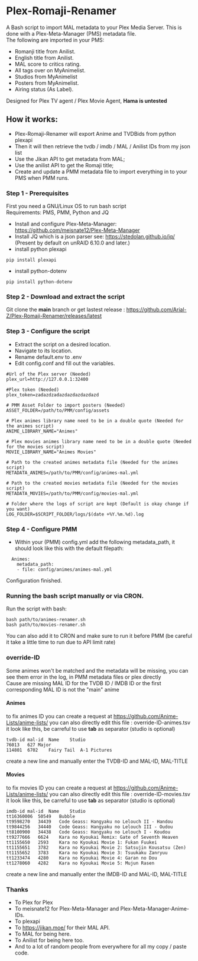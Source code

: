 # Plex-Romaji-Renamer

A Bash script to import MAL metadata to your Plex Media Server. This is done with a Plex-Meta-Manager (PMS) metadata file.<br/>
The following are imported in your PMS:
  - Romanji title from Anilist.
  - English title from Anilist.
  - MAL score to critics rating.
  - All tags over on MyAnimelist.
  - Studios from MyAnimelist
  - Posters from MyAnimelist.
  - Airing status (As Label).
  
Designed for Plex TV agent / Plex Movie Agent, <b>Hama is untested</b>
  
 ## How it works:
  - Plex-Romaji-Renamer will export Anime and TVDBids from python plexapi
  - Then it will then retrieve the tvdb / imdb / MAL / Anilist IDs from my json list
  - Use the Jikan API to get metadata from MAL;
  - Use the anilist API to get the Romaji title;
  - Create and update a PMM metadata file to import everything in to your PMS when PMM runs.

### Step 1 - Prerequisites
First you need a GNU/Linux OS to run bash script<br/>
  Requirements: PMS, PMM, Python and JQ<br/>
  - Install and configure Plex-Meta-Manager: https://github.com/meisnate12/Plex-Meta-Manager<br/>
  - Install JQ which is a json parser see: https://stedolan.github.io/jq/ (Present by default on unRAID 6.10.0 and later.)<br/>
  - install python plexapi
  ```
  pip install plexapi
  ```
  - install python-dotenv
  ```
  pip install python-dotenv
  ```

### Step 2 - Download and extract the script
Git clone the **main** branch or get lastest release : https://github.com/Arial-Z/Plex-Romaji-Renamer/releases/latest

### Step 3 - Configure the script
  - Extract the script on a desired location.<br/>
  - Navigate to its location.<br/>
  - Rename default.env to .env<br/>
  - Edit config.conf and fill out the variables.<br/>
```
#Url of the Plex server (Needed)
plex_url=http://127.0.0.1:32400

#Plex token (Needed)
plex_token=zadazdzadazdazdazdazdazd

# PMM Asset Folder to import posters (Needed)
ASSET_FOLDER=/path/to/PMM/config/assets

# Plex animes library name need to be in a double quote (Needed for the animes script)
ANIME_LIBRARY_NAME="Animes"

# Plex movies animes library name need to be in a double quote (Needed for the movies script)
MOVIE_LIBRARY_NAME="Animes Movies"

# Path to the created animes metadata file (Needed for the animes script)
METADATA_ANIMES=/path/to/PMM/config/animes-mal.yml

# Path to the created movies metadata file (Needed for the movies script)
METADATA_MOVIES=/path/to/PMM/config/movies-mal.yml

# Folder where the logs of script are kept (Default is okay change if you want)
LOG_FOLDER=$SCRIPT_FOLDER/logs/$(date +%Y.%m.%d).log
```

### Step 4 - Configure PMM 
  - Within your (PMM) config.yml add the following metadata_path, it should look like this with the default filepath:
```
  Animes:
    metadata_path:
    - file: config/animes/animes-mal.yml
```
Configuration finished.
### Running the bash script manually or via CRON.

Run the script with bash:<br/>
```
bash path/to/animes-renamer.sh
bash path/to/movies-renamer.sh
```
You can also add it to CRON and make sure to run it before PMM (be careful it take a little time to run due to API limit rate)

### override-ID
Some animes won't be matched and the metadata will be missing, you can see them error in the log, in PMM metadata files or plex directly<br/>
Cause are missing MAL ID for the TVDB ID / IMDB ID or the first corresponding MAL ID is not the "main" anime<br/>
#### Animes
to fix animes ID you can create a request at https://github.com/Anime-Lists/anime-lists/ you can also directly edit this file : override-ID-animes.tsv<br/>
it look like this, be carreful to use **tab** as separator (studio is optional)
```
tvdb-id	mal-id	Name	Studio
76013	627	Major	
114801	6702	Fairy Tail	A-1 Pictures
```
create a new line and manually enter the TVDB-ID and MAL-ID, MAL-TITLE<br/>
#### Movies
to fix movies ID you can create a request at https://github.com/Anime-Lists/anime-lists/ you can also directly edit this file : override-ID-movies.tsv<br/>
it look like this, be carreful to use **tab** as separator (studio is optional)
```
imdb-id	mal-id	Name	Studio
tt16360006	50549	Bubble
tt9598270	34439	Code Geass: Hangyaku no Lelouch II - Handou
tt9844256	34440	Code Geass: Hangyaku no Lelouch III - Oudou
tt8100900	34438	Code Geass: Hangyaku no Lelouch I - Koudou
tt9277666	6624	Kara no Kyoukai Remix: Gate of Seventh Heaven
tt1155650	2593	Kara no Kyoukai Movie 1: Fukan Fuukei
tt1155651	3782	Kara no Kyoukai Movie 2: Satsujin Kousatsu (Zen)
tt1155652	3783	Kara no Kyoukai Movie 3: Tsuukaku Zanryuu
tt1233474	4280	Kara no Kyoukai Movie 4: Garan no Dou
tt1278060	4282	Kara no Kyoukai Movie 5: Mujun Rasen
```
create a new line and manually enter the IMDB-ID and MAL-ID, MAL-TITLE

### Thanks
  - To Plex for Plex
  - To meisnate12 for Plex-Meta-Manager and Plex-Meta-Manager-Anime-IDs.
  - To plexapi
  - To https://jikan.moe/ for their MAL API.
  - To MAL for being here.
  - To Anilist for being here too.
  - And to a lot of random people from everywhere for all my copy / paste code.
